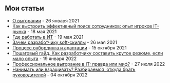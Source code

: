 ## Мои статьи

- [О выгорании](https://tproger.ru/articles/o-vygoranii-na-rabote-rasskazyvajut-jeksperty/) - 26 января 2021
- [Как выстроить эффективный поиск сотрудников: опыт игроков IT-рынка](https://vc.ru/u/420907-evgeniy-remnev/247437-kak-vystroit-effektivnyy-poisk-sotrudnikov-opyt-igrokov-it-rynka) - 18 мая 2021
- [Где работать в ИТ](https://h.amazingsoftworks.com/ru/company/habr_career/blog/558198/#hiring-process) - 19 мая 2021
- [Зачем разработчику soft-скиллы](https://vc.ru/u/420907-evgeniy-remnev/250824-zachem-razrabotchiku-soft-skilly-i-kak-hr-menedzhery-ocenivayut-hard-skilly-opyt-igrokov-it-rynka) - 26 мая 2021
- [Процесс онбординга и адаптации](https://delovoymir.biz/dobro-pozhalovat-v-it-ili-process-adaptacii-personala-v-tehnologicheskoy-kompanii.html) - 15 октября 2021
- [Пошаговый гайд. Как разработчику составить крутое резюме, если мало опыта](https://tproger.ru/articles/poshagovyj-gajd-kak-razrabotchiku-sostavit-krutoe-rezjume-esli-malo-opyta/#tproger-comments) - 19 января 2022
- [Профессиональное выгорание в IT: правда или миф?](https://blog.skillfactory.ru/professionalnoe-vygoranie-v-it-pravda-ili-mif/) - 27 июля 2022
- [Нанимать или взращивать? Разбираемся, откуда брать руководителей](https://rb.ru/opinion/nanimat-ili-vzrashivat/) - 04 октября 2022
